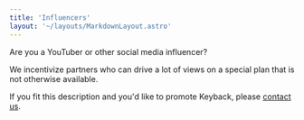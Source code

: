 ```yaml
---
title: 'Influencers'
layout: '~/layouts/MarkdownLayout.astro'
---
```


Are you a YouTuber or other social media influencer?

We incentivize partners who can drive a lot of views on a special plan that is not otherwise available.

If you fit this description and you'd like to promote Keyback, please [contact us](https://keyback.io/contact).
